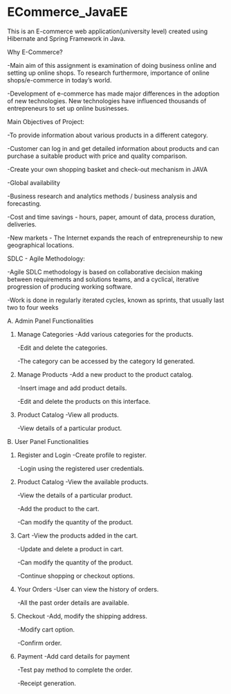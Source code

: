 # ECommerce_JavaEE

This is an E-commerce web application(university level) created using Hibernate and Spring Framework in Java. 

Why E-Commerce?

  -Main aim of this assignment is examination of doing business online and setting up online shops. To research furthermore, importance of online shops/e-commerce in 
   today’s world.
   
  -Development of e-commerce has made major differences in the adoption of new technologies. New technologies have influenced thousands of entrepreneurs to set up
   online businesses.

Main Objectives of Project:

  -To provide information about various products in a different category. 
  
  -Customer can log in and get detailed information about products and can purchase a suitable product with price and quality comparison.
  
  -Create your own shopping basket and check-out mechanism in JAVA 
  
  -Global availability
  
  -Business research and analytics methods / business analysis and forecasting. 
  
  -Cost and time savings - hours, paper, amount of data, process duration, deliveries.
  
  -New markets - The Internet expands the reach of entrepreneurship to new geographical locations.

SDLC - Agile Methodology:

  -Agile SDLC methodology is based on collaborative decision making between requirements and solutions teams, and a cyclical, iterative progression of producing 
   working software. 
   
  -Work is done in regularly iterated cycles, known as sprints, that usually last two to four weeks	

A. Admin Panel Functionalities

  1. Manage Categories
      -Add various categories for the products.
      
      -Edit and delete the categories.
      
      -The category can be accessed by the category Id generated.
      
  2. Manage Products
      -Add a new product to the product catalog.
      
      -Insert image and add product details.
      
      -Edit and delete the products on this interface.
      
  3. Product Catalog
      -View all products.
      
      -View details of a particular product.

B. User Panel Functionalities
  1. Register and Login
      -Create profile to register.
      
      -Login using the registered user credentials.
      
  2. Product Catalog
      -View the available products.
      
      -View the details of a particular product.
      
      -Add the product to the cart.
      
      -Can modify the quantity of the product.
      
  3. Cart
      -View the products added in the cart.
      
      -Update and delete a product in cart.
      
      -Can modify the quantity of the product.
      
      -Continue shopping or checkout options.
      
  4. Your Orders
      -User can view the history of orders.
      
      -All the past order details are available.
      
  5. Checkout
      -Add, modify the shipping address.
      
      -Modify cart option.
      
      -Confirm order.
      
  6. Payment
      -Add card details for payment
      
      -Test pay method to complete the order.
      
      -Receipt generation.
